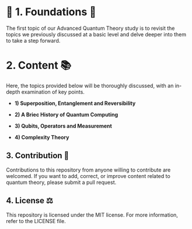 # 🌌 1. Foundations 🚀

The first topic of our Advanced Quantum Theory study is to revisit the topics we previously discussed at a basic level and delve deeper into them to take a step forward.

# 2. Content 📚

Here, the topics provided below will be thoroughly discussed, with an in-depth examination of key points.

- **1) Superposition, Entanglement and Reversibility**
  
- **2) A Briec History of Quantum Computing**

- **3) Qubits, Operators and Measurement**

- **4) Complexity Theory**
  

## 3. Contribution 🤝
Contributions to this repository from anyone willing to contribute are welcomed. If you want to add, correct, or improve content related to quantum theory, please submit a pull request.

## 4. License ⚖️
This repository is licensed under the MIT license. For more information, refer to the LICENSE file.
